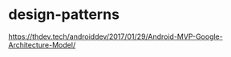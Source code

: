 # design-patterns

https://thdev.tech/androiddev/2017/01/29/Android-MVP-Google-Architecture-Model/

